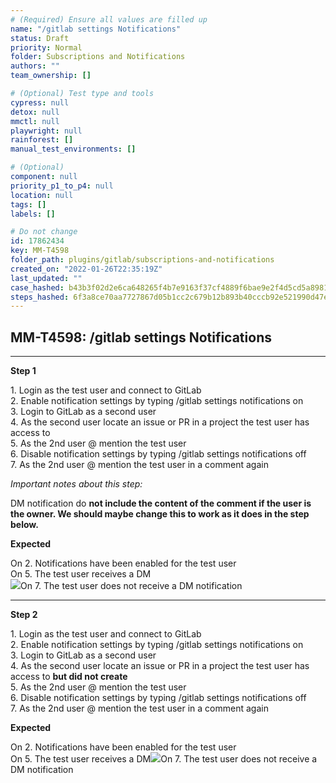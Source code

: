 ```yaml
---
# (Required) Ensure all values are filled up
name: "/gitlab settings Notifications"
status: Draft
priority: Normal
folder: Subscriptions and Notifications
authors: ""
team_ownership: []

# (Optional) Test type and tools
cypress: null
detox: null
mmctl: null
playwright: null
rainforest: []
manual_test_environments: []

# (Optional)
component: null
priority_p1_to_p4: null
location: null
tags: []
labels: []

# Do not change
id: 17862434
key: MM-T4598
folder_path: plugins/gitlab/subscriptions-and-notifications
created_on: "2022-01-26T22:35:19Z"
last_updated: ""
case_hashed: b43b3f02d2e6ca648265f4b7e9163f37cf4889f6bae9e2f4d5cd5a89817f91535aa523ca5d9800054103c2e63ec064b4
steps_hashed: 6f3a8ce70aa7727867d05b1cc2c679b12b893b40cccb92e521990d47ea2d98bc147104729516c3ccf203a358c564d54b
---
```


## MM-T4598: /gitlab settings Notifications

---

**Step 1**

1\. Login as the test user and connect to GitLab\
2\. Enable notification settings by typing /gitlab settings notifications on\
3\. Login to GitLab as a second user\
4\. As the second user locate an issue or PR in a project the test user has access to\
5\. As the 2nd user @ mention the test user\
6\. Disable notification settings by typing /gitlab settings notifications off\
7\. As the 2nd user @ mention the test user in a comment again

_Important notes about this step:_

DM notification do **not **include the content of the comment if the user is the owner.** We should maybe change this to work as it does in the step below.**

**Expected**

On 2. Notifications have been enabled for the test user\
On 5. The test user receives a DM\
![](https://smartbear-tm4j-prod-us-west-2-attachment-rich-text.s3.us-west-2.amazonaws.com/embedded-f3277290f945470c4add5d21ef3dc7ca7b74388fc7152bfb6b99ae58c66a95a8-1658353926766-1658353926766.png)On 7. The test user does not receive a DM notification

---

**Step 2**

1\. Login as the test user and connect to GitLab\
2\. Enable notification settings by typing /gitlab settings notifications on\
3\. Login to GitLab as a second user\
4\. As the second user locate an issue or PR in a project the test user has access to **but did not create**\
5\. As the 2nd user @ mention the test user\
6\. Disable notification settings by typing /gitlab settings notifications off\
7\. As the 2nd user @ mention the test user in a comment again

**Expected**

On 2. Notifications have been enabled for the test user\
On 5. The test user receives a DM![](https://smartbear-tm4j-prod-us-west-2-attachment-rich-text.s3.us-west-2.amazonaws.com/embedded-f3277290f945470c4add5d21ef3dc7ca7b74388fc7152bfb6b99ae58c66a95a8-1658354093820-1658354093820.png)On 7. The test user does not receive a DM notification
